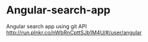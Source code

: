 # Angular-search-app
Angular search app using git API
http://run.plnkr.co/nWbRnCpttSJb1M4U/#/user/angular
